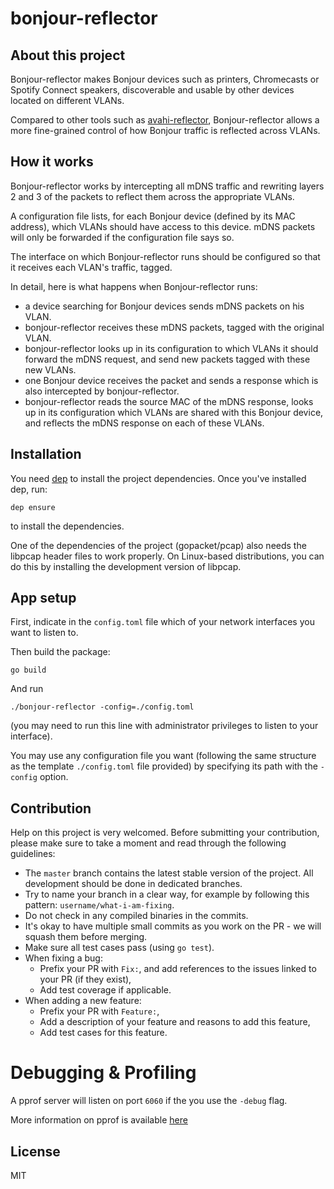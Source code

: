 # bonjour-reflector

## About this project

Bonjour-reflector makes Bonjour devices such as printers, Chromecasts or Spotify Connect speakers, discoverable and usable by other devices located on different VLANs.

Compared to other tools such as [avahi-reflector](http://www.avahi.org/), Bonjour-reflector allows a more fine-grained control of how Bonjour traffic is reflected across VLANs. 

## How it works

Bonjour-reflector works by intercepting all mDNS traffic and rewriting layers 2 and 3 of the packets to reflect them across the appropriate VLANs.

A configuration file lists, for each Bonjour device (defined by its MAC address), which VLANs should have access to this device. mDNS packets will only be forwarded if the configuration file says so.

The interface on which Bonjour-reflector runs should be configured so that it receives each VLAN's traffic, tagged.

In detail, here is what happens when Bonjour-reflector runs:
- a device searching for Bonjour devices sends mDNS packets on his VLAN.
- bonjour-reflector receives these mDNS packets, tagged with the original VLAN.
- bonjour-reflector looks up in its configuration to which VLANs it should forward the mDNS request, and send new packets tagged with these new VLANs.
- one Bonjour device receives the packet and sends a response which is also intercepted by bonjour-reflector.
- bonjour-reflector reads the source MAC of the mDNS response, looks up in its configuration which VLANs are shared with this Bonjour device, and reflects the mDNS response on each of these VLANs.

## Installation

You need [dep](https://github.com/golang/dep) to install the project dependencies.
Once you've installed dep, run:

```
dep ensure
```

to install the dependencies.

One of the dependencies of the project (gopacket/pcap) also needs the libpcap header files to work properly.
On Linux-based distributions, you can do this by installing the development version of libpcap.


## App setup

First, indicate in the `config.toml` file which of your network interfaces you want to listen to.

Then build the package:

```
go build
```

And run

```
./bonjour-reflector -config=./config.toml
```

(you may need to run this line with administrator privileges to listen to your interface).

You may use any configuration file you want (following the same structure as the template `./config.toml` file provided) by specifying its path with the `-config` option.

## Contribution

Help on this project is very welcomed. Before submitting your contribution, please make sure to take a moment and read through the following guidelines:

- The `master` branch contains the latest stable version of the project. All development should be done in dedicated branches.
- Try to name your branch in a clear way, for example by following this pattern: `username/what-i-am-fixing`.
- Do not check in any compiled binaries in the commits.
- It's okay to have multiple small commits as you work on the PR - we will squash them before merging.
- Make sure all test cases pass (using `go test`).
- When fixing a bug:
    - Prefix your PR with `Fix:`, and add references to the issues linked to your PR (if they exist),
    - Add test coverage if applicable.
- When adding a new feature:
    - Prefix your PR with `Feature:`,
    - Add a description of your feature and reasons to add this feature,
    - Add test cases for this feature.

# Debugging & Profiling

A pprof server will listen on port `6060` if the you use the `-debug` flag.

More information on pprof is available [here](https://golang.org/pkg/net/http/pprof/)

## License

MIT
